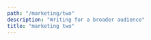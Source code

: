 ```yaml
---
path: "/marketing/two"
description: "Writing for a broader audience"
title: "marketing two"
---
```

